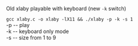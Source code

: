 Old xlaby playable with keyboard (new `-k` switch)

`gcc xlaby.c -o xlaby -lX11 && ./xlaby -p -k -s 1`  
-p -- play  
-k -- keyboard only mode  
-s -- size from 1 to 9  
 
